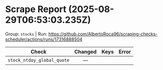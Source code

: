 # Scrape Report (2025-08-29T06:53:03.235Z)

Group: `stocks`  |  Run: https://github.com/AlbertoRoca96/scraping-checks-scheduler/actions/runs/17316888504

| Check | Changed | Keys | Error |
|---|:---:|:--|:--|
| `stock_ntdoy_global_quote` | — |  |  |
